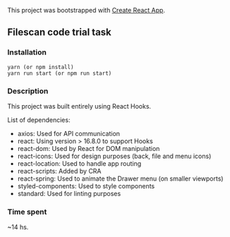 This project was bootstrapped with [Create React App](https://github.com/facebook/create-react-app).

## Filescan code trial task

### Installation

```
yarn (or npm install)
yarn run start (or npm run start)
```

### Description

This project was built entirely using React Hooks.

List of dependencies:

* axios: Used for API communication
* react: Using version > 16.8.0 to support Hooks
* react-dom: Used by React for DOM manipulation
* react-icons: Used for design purposes (back, file and menu icons)
* react-location: Used to handle app routing
* react-scripts: Added by CRA
* react-spring: Used to animate the Drawer menu (on smaller viewports)
* styled-components: Used to style components
* standard: Used for linting purposes

### Time spent

~14 hs.
